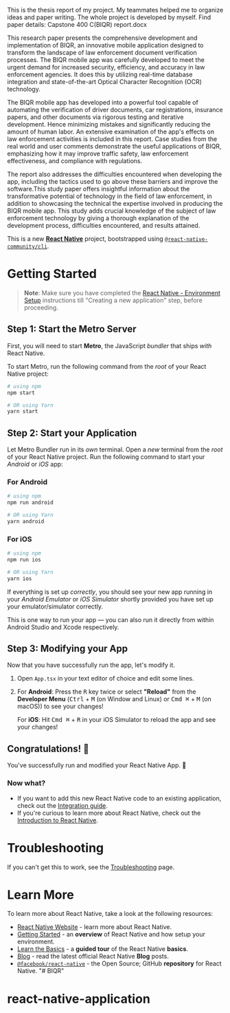 This is the thesis report of my project. My teammates helped me to organize ideas and paper writing. The whole project is developed by myself. Find paper details: Capstone 400 C(BIQR) report.docx

This research paper presents the comprehensive development and implementation
of BIQR, an innovative mobile application designed to transform the landscape of
law enforcement document verification processes. The BIQR mobile app was
carefully developed to meet the urgent demand for increased security, efficiency,
and accuracy in law enforcement agencies. It does this by utilizing real-time
database integration and state-of-the-art Optical Character Recognition (OCR)
technology.

The BIQR mobile app has developed into a powerful tool capable of automating the
verification of driver documents, car registrations, insurance papers, and other
documents via rigorous testing and iterative development. Hence minimizing
mistakes and significantly reducing the amount of human labor. An extensive
examination of the app&#39;s effects on law enforcement activities is included in this
report. Case studies from the real world and user comments demonstrate the useful
applications of BIQR, emphasizing how it may improve traffic safety, law
enforcement effectiveness, and compliance with regulations.

The report also addresses the difficulties encountered when developing the app,
including the tactics used to go above these barriers and improve the software.This
study paper offers insightful information about the transformative potential of
technology in the field of law enforcement, in addition to showcasing the technical
the expertise involved in producing the BIQR mobile app. This study adds crucial
knowledge of the subject of law enforcement technology by giving a thorough
explanation of the development process, difficulties encountered, and results
attained.


This is a new [**React Native**](https://reactnative.dev) project, bootstrapped using [`@react-native-community/cli`](https://github.com/react-native-community/cli).

# Getting Started

>**Note**: Make sure you have completed the [React Native - Environment Setup](https://reactnative.dev/docs/environment-setup) instructions till "Creating a new application" step, before proceeding.

## Step 1: Start the Metro Server

First, you will need to start **Metro**, the JavaScript _bundler_ that ships _with_ React Native.

To start Metro, run the following command from the _root_ of your React Native project:

```bash
# using npm
npm start

# OR using Yarn
yarn start
```

## Step 2: Start your Application

Let Metro Bundler run in its _own_ terminal. Open a _new_ terminal from the _root_ of your React Native project. Run the following command to start your _Android_ or _iOS_ app:

### For Android

```bash
# using npm
npm run android

# OR using Yarn
yarn android
```

### For iOS

```bash
# using npm
npm run ios

# OR using Yarn
yarn ios
```

If everything is set up _correctly_, you should see your new app running in your _Android Emulator_ or _iOS Simulator_ shortly provided you have set up your emulator/simulator correctly.

This is one way to run your app — you can also run it directly from within Android Studio and Xcode respectively.

## Step 3: Modifying your App

Now that you have successfully run the app, let's modify it.

1. Open `App.tsx` in your text editor of choice and edit some lines.
2. For **Android**: Press the <kbd>R</kbd> key twice or select **"Reload"** from the **Developer Menu** (<kbd>Ctrl</kbd> + <kbd>M</kbd> (on Window and Linux) or <kbd>Cmd ⌘</kbd> + <kbd>M</kbd> (on macOS)) to see your changes!

   For **iOS**: Hit <kbd>Cmd ⌘</kbd> + <kbd>R</kbd> in your iOS Simulator to reload the app and see your changes!

## Congratulations! :tada:

You've successfully run and modified your React Native App. :partying_face:

### Now what?

- If you want to add this new React Native code to an existing application, check out the [Integration guide](https://reactnative.dev/docs/integration-with-existing-apps).
- If you're curious to learn more about React Native, check out the [Introduction to React Native](https://reactnative.dev/docs/getting-started).

# Troubleshooting

If you can't get this to work, see the [Troubleshooting](https://reactnative.dev/docs/troubleshooting) page.

# Learn More

To learn more about React Native, take a look at the following resources:

- [React Native Website](https://reactnative.dev) - learn more about React Native.
- [Getting Started](https://reactnative.dev/docs/environment-setup) - an **overview** of React Native and how setup your environment.
- [Learn the Basics](https://reactnative.dev/docs/getting-started) - a **guided tour** of the React Native **basics**.
- [Blog](https://reactnative.dev/blog) - read the latest official React Native **Blog** posts.
- [`@facebook/react-native`](https://github.com/facebook/react-native) - the Open Source; GitHub **repository** for React Native.
"# BIQR" 
# react-native-application
